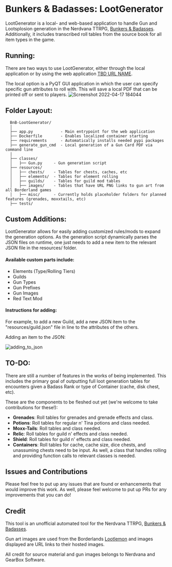<h1> Bunkers & Badasses: LootGenerator </h1>

LootGenerator is a local- and web-based application to handle Gun and Lootsplosion generation in the Nerdvana TTRPG, <a href="https://nerdvanagames.myshopify.com/">Bunkers & Badasses</a>. Additionally, it includes transcribed roll tables from the source book for all item types in the game.
 
## Running:
There are two ways to use LootGenerator, either through the local application or by using the web application <a href=''>TBD URL NAME</a>. 

The local option is a PyQT GUI application in which the user can specify specific gun attributes to roll with. 
This will save a local PDF that can be printed off or sent to players.
![Screenshot 2022-04-17 184044](https://user-images.githubusercontent.com/32918812/163734919-97850aab-4466-44ee-be26-a2f4eaba70ba.png)


## Folder Layout:
```
  BnB-LootGenerator/
  │
  ├── app.py            - Main entrypoint for the web application
  ├── Dockerfile        - Enables localized container starting
  ├── requirements      - Automatically installs needed pypi packages
  ├── generate_gun_cmd  - Local generation of a Gun Card PDF via command line
  |
  ├── classes/
  │   ├── Gun.py     - Gun generation script
  ├── resources/
  │   ├── chests/    - Tables for chests, caches, etc
  │   ├── elements/  - Tables for element rolling
  │   ├── guilds/    - Tables for guild mod tables
  │   ├── images/    - Tables that have URL PNG links to gun art from all Borderland games
  │   ├── misc/      - Currently holds placeholder folders for planned features (grenades, moxxtails, etc)
  ├── tests/
```
  
## Custom Additions:
LootGenerator allows for easily adding customized rules/mods to expand the generation options. As the generation script dynamically parses
the JSON files on runtime, one just needs to add a new item to the relevant JSON file in the resources/ folder.

#### Available custom parts include:
<ul>
    <li>Elements (Type/Rolling Tiers)</li>
    <li>Guilds</li>
    <li>Gun Types</li>
    <li>Gun Prefixes</li>
    <li>Gun Images</li>
    <li>Red Text Mod</li>
</ul>

#### Instructions for adding:
For example, to add a new Guild, add a new JSON item to the "resources/guild.json" file in line to the
attributes of the others.

Adding an item to the JSON:

![adding_to_json](https://user-images.githubusercontent.com/32918812/163227008-68b1253e-3fa5-4602-bc8d-35cf4c4bfb91.png)

## TO-DO:
There are still a number of features in the works of being implemented. This includes the primary goal of outputting full loot generation tables
for encounters given a Badass Rank or type of Container (cache, disk chest, etc).

These are the components to be fleshed out yet (we're welcome to take contributions for these!):
<ul>
      <li><b> Grenades</b>: Roll tables for grenades and grenade effects and class.</li>
      <li><b> Potions</b>: Roll tables for regular n' Tina potions and class needed.</li>
      <li><b> Moxx-Tails</b>: Roll tables and class needed.</li>
      <li><b> Relic</b>: Roll tables for guild n' effects and class needed.</li>
      <li><b> Shield</b>: Roll tables for guild n' effects and class needed.</li>
      <li><b> Containers</b>: Roll tables for cache, cache size, dice chests, and unassuming chests need to be input. As well, a class that handles rolling and providing function calls to relevant classes is needed.</li>
</ul>


## Issues and Contributions
Please feel free to put up any issues that are found or enhancements that would improve this work. As well, please feel welcome to put up PRs for any improvements that you can do!

## Credit
This tool is an unofficial automated tool for the Nerdvana TTRPG, <a href="https://nerdvanagames.myshopify.com/">Bunkers & Badasses</a>.

Gun art images are used from the Borderlands <a href="https://www.lootlemon.com/db/borderlands-3/weapons">Lootlemon</a> and images displayed are URL links to their hosted images.

All credit for source material and gun images belongs to Nerdvana and GearBox Software.
